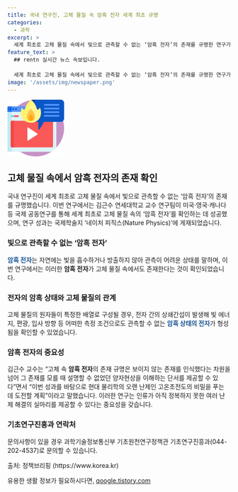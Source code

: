 ```yaml
---
title: 국내 연구진, 고체 물질 속 암흑 전자 세계 최초 규명
categories:
  - 과학
excerpt: >
  세계 최초로 고체 물질 속에서 빛으로 관측할 수 없는 ‘암흑 전자’의 존재를 규명한 연구가 세계 최초로 성공했다. 한국 연구진이 이를 밝히며 국제 학술지 네이처 피직스에 결과를 발표했다. 이를 통해 고체 물질 속 전자의 암흑 상태가 가능함을 입증했고, 이는 고온초전도 현상을 이해하는 데 도움을 줄 수 있을 것으로 전망된다. (150자)
feature_text: >
  ## rentn 실시간 뉴스 속보입니다.

  세계 최초로 고체 물질 속에서 빛으로 관측할 수 없는 ‘암흑 전자’의 존재를 규명한 연구가 세계 최초로 성공했다. 한국 연구진이 이를 밝히며 국제 학술지 네이처 피직스에 결과를 발표했다. 이를 통해 고체 물질 속 전자의 암흑 상태가 가능함을 입증했고, 이는 고온초전도 현상을 이해하는 데 도움을 줄 수 있을 것으로 전망된다. (150자)
image: '/assets/img/newspaper.png'
---
```


<p><img src="/assets/img/news.png" alt="rentncar 속보" /></p>

<h2 data-ke-size="size26">고체 물질 속에서 암흑 전자의 존재 확인</h2>

<p>국내 연구진이 세계 최초로 고체 물질 속에서 빛으로 관측할 수 없는 ‘암흑 전자’의 존재를 규명했습니다. 이번 연구에서는 김근수 연세대학교 교수 연구팀이 미국·영국·캐나다 등 국제 공동연구를 통해 세계 최초로 고체 물질 속의 ‘암흑 전자’를 확인하는 데 성공했으며, 연구 성과는 국제학술지 ‘네이처 피직스(Nature Physics)’에 게재되었습니다.</p>

<p data-ke-size="size16"></p>

<h3>빛으로 관측할 수 없는 ‘암흑 전자’</h3>

<p><b><span style="color: #1a5490;">암흑 전자</span></b>는 자연에는 빛을 흡수하거나 방출하지 않아 관측이 어려운 상태를 말하며, 이번 연구에서는 이러한 <b>암흑 전자</b>가 고체 물질 속에서도 존재한다는 것이 확인되었습니다.</p>

<p data-ke-size="size16"></p>

<h3>전자의 암흑 상태와 고체 물질의 관계</h3>

<p>고체 물질의 원자들이 특정한 배열로 구성될 경우, 전자 간의 상쇄간섭이 발생해 빛 에너지, 편광, 입사 방향 등 어떠한 측정 조건으로도 관측할 수 없는 <b><span style="color: #1a5490;">암흑 상태의 전자</span></b>가 형성됨을 확인할 수 있었습니다.</p>

<p data-ke-size="size16"></p>

<h3>암흑 전자의 중요성</h3>

<p>김근수 교수는 “고체 속 <b>암흑 전자</b>의 존재 규명은 보이지 않는 존재를 인식했다는 차원을 넘어 그 존재를 모를 때 설명할 수 없었던 양자현상을 이해하는 단서를 제공할 수 있다”면서 “이번 성과를 바탕으로 현대 물리학의 오랜 난제인 고온초전도의 비밀을 푸는 데 도전할 계획”이라고 말했습니다. 이러한 연구는 인류가 아직 정복하지 못한 여러 난제 해결의 실마리를 제공할 수 있다는 중요성을 갖습니다.</p>

<p data-ke-size="size16"></p>

<h3>기초연구진흥과 연락처</h3>

<p>문의사항이 있을 경우 과학기술정보통신부 기초원천연구정책관 기초연구진흥과(044-202-4537)로 문의할 수 있습니다.</p>

<p data-ke-size="size16"></p>

<p>출처: 정책브리핑 (https://www.korea.kr)</p>
유용한 생활 정보가 필요하시다면, <a href="https://qoogle.tistory.com" rel="dofollow">qoogle.tistory.com</a>


